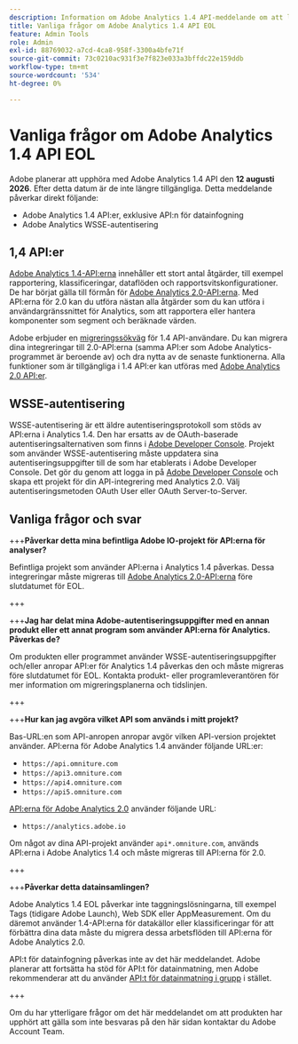 ```yaml
---
description: Information om Adobe Analytics 1.4 API-meddelande om att livscykeln upphör.
title: Vanliga frågor om Adobe Analytics 1.4 API EOL
feature: Admin Tools
role: Admin
exl-id: 88769032-a7cd-4ca8-958f-3300a4bfe71f
source-git-commit: 73c0210ac931f3e7f823e033a3bffdc22e159ddb
workflow-type: tm+mt
source-wordcount: '534'
ht-degree: 0%

---
```


# Vanliga frågor om Adobe Analytics 1.4 API EOL

Adobe planerar att upphöra med Adobe Analytics 1.4 API den **12 augusti 2026**. Efter detta datum är de inte längre tillgängliga. Detta meddelande påverkar direkt följande:

* Adobe Analytics 1.4 API:er, exklusive API:n för datainfogning
* Adobe Analytics WSSE-autentisering

## 1,4 API:er

[Adobe Analytics 1.4-API:erna](https://developer.adobe.com/analytics-apis/docs/1.4/) innehåller ett stort antal åtgärder, till exempel rapportering, klassificeringar, dataflöden och rapportsvitskonfigurationer. De har börjat gälla till förmån för [Adobe Analytics 2.0-API:erna](https://developer.adobe.com/analytics-apis/docs/2.0/). Med API:erna för 2.0 kan du utföra nästan alla åtgärder som du kan utföra i användargränssnittet för Analytics, som att rapportera eller hantera komponenter som segment och beräknade värden.

Adobe erbjuder en [migreringssökväg](https://developer.adobe.com/analytics-apis/docs/2.0/guides/migration/) för 1.4 API-användare. Du kan migrera dina integreringar till 2.0-API:erna (samma API:er som Adobe Analytics-programmet är beroende av) och dra nytta av de senaste funktionerna. Alla funktioner som är tillgängliga i 1.4 API:er kan utföras med [Adobe Analytics 2.0 API:er](https://developer.adobe.com/analytics-apis/docs/2.0/).

## WSSE-autentisering

WSSE-autentisering är ett äldre autentiseringsprotokoll som stöds av API:erna i Analytics 1.4. Den har ersatts av de OAuth-baserade autentiseringsalternativen som finns i [Adobe Developer Console](https://developer.adobe.com/console/home). Projekt som använder WSSE-autentisering måste uppdatera sina autentiseringsuppgifter till de som har etablerats i Adobe Developer Console. Det gör du genom att logga in på [Adobe Developer Console](https://developer.adobe.com/console/home) och skapa ett projekt för din API-integrering med Analytics 2.0. Välj autentiseringsmetoden OAuth User eller OAuth Server-to-Server.

## Vanliga frågor och svar

+++**Påverkar detta mina befintliga Adobe IO-projekt för API:erna för analyser?**

Befintliga projekt som använder API:erna i Analytics 1.4 påverkas. Dessa integreringar måste migreras till [Adobe Analytics 2.0-API:erna](https://developer.adobe.com/analytics-apis/docs/2.0/) före slutdatumet för EOL.

+++

+++**Jag har delat mina Adobe-autentiseringsuppgifter med en annan produkt eller ett annat program som använder API:erna för Analytics. Påverkas de?**

Om produkten eller programmet använder WSSE-autentiseringsuppgifter och/eller anropar API:er för Analytics 1.4 påverkas den och måste migreras före slutdatumet för EOL. Kontakta produkt- eller programleverantören för mer information om migreringsplanerna och tidslinjen.

+++

+++**Hur kan jag avgöra vilket API som används i mitt projekt?**

Bas-URL:en som API-anropen anropar avgör vilken API-version projektet använder. API:erna för Adobe Analytics 1.4 använder följande URL:er:
* `https://api.omniture.com`
* `https://api3.omniture.com`
* `https://api4.omniture.com`
* `https://api5.omniture.com`

[API:erna för Adobe Analytics 2.0](https://developer.adobe.com/analytics-apis/docs/2.0/) använder följande URL:

* `https://analytics.adobe.io`

Om något av dina API-projekt använder `api*.omniture.com`, används API:erna i Adobe Analytics 1.4 och måste migreras till API:erna för 2.0.

+++

+++**Påverkar detta datainsamlingen?**

Adobe Analytics 1.4 EOL påverkar inte taggningslösningarna, till exempel Tags (tidigare Adobe Launch), Web SDK eller AppMeasurement. Om du däremot använder 1.4-API:erna för datakällor eller klassificeringar för att förbättra dina data måste du migrera dessa arbetsflöden till API:erna för Adobe Analytics 2.0.

API:t för datainfogning påverkas inte av det här meddelandet. Adobe planerar att fortsätta ha stöd för API:t för datainmatning, men Adobe rekommenderar att du använder [API:t för datainmatning i grupp](https://developer.adobe.com/analytics-apis/docs/2.0/guides/endpoints/bulk-data-insertion/) i stället.

+++

Om du har ytterligare frågor om det här meddelandet om att produkten har upphört att gälla som inte besvaras på den här sidan kontaktar du Adobe Account Team.
